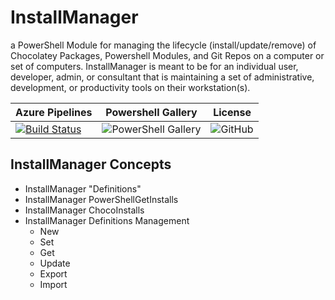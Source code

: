 # InstallManager

a PowerShell Module for managing the lifecycle (install/update/remove) of Chocolatey Packages, Powershell Modules, and Git Repos on a computer or set of computers.  InstallManager is meant to be for an individual user, developer, admin, or consultant that is maintaining a set of administrative, development, or productivity tools on their workstation(s).

| Azure Pipelines | Powershell Gallery | License |
|-----------------|-----------------|-----------------|
|[![Build Status](https://dev.azure.com/exactmike/InstallManager/_apis/build/status/themodulecollective.InstallManager?branchName=master)](https://dev.azure.com/exactmike/InstallManager/_build/latest?definitionId=5&branchName=master) |![PowerShell Gallery](https://img.shields.io/powershellgallery/dt/InstallManager)| ![GitHub](https://img.shields.io/github/license/themodulecollective/InstallManager) |

## InstallManager Concepts

- InstallManager "Definitions"
- InstallManager PowerShellGetInstalls
- InstallManager ChocoInstalls
- InstallManager Definitions Management
  - New
  - Set
  - Get
  - Update
  - Export
  - Import
